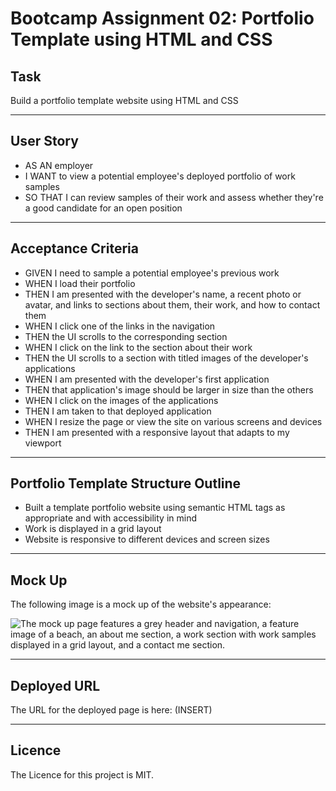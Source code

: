 # Bootcamp Assignment 02: Portfolio Template using HTML and CSS

## Task

Build a portfolio template website using HTML and CSS

---

## User Story

* AS AN employer
* I WANT to view a potential employee's deployed portfolio of work samples
* SO THAT I can review samples of their work and assess whether they're a good candidate for an open position


---

## Acceptance Criteria

* GIVEN I need to sample a potential employee's previous work
* WHEN I load their portfolio
* THEN I am presented with the developer's name, a recent photo or avatar, and links to sections about them, their work, and how to contact them
* WHEN I click one of the links in the navigation
* THEN the UI scrolls to the corresponding section
* WHEN I click on the link to the section about their work
* THEN the UI scrolls to a section with titled images of the developer's applications
* WHEN I am presented with the developer's first application
* THEN that application's image should be larger in size than the others
* WHEN I click on the images of the applications
* THEN I am taken to that deployed application
* WHEN I resize the page or view the site on various screens and devices
* THEN I am presented with a responsive layout that adapts to my viewport


---

## Portfolio Template Structure Outline

* Built a template portfolio website using semantic HTML tags as appropriate and with accessibility in mind
* Work is displayed in a grid layout
* Website is responsive to different devices and screen sizes

---

## Mock Up

The following image is a mock up of the website's appearance:

![The mock up page features a grey header and navigation, a feature image of a beach, an about me section, a work section with work samples displayed in a grid layout, and a contact me section.](/Develop/assets/images/mock-up.png)

---

## Deployed URL

The URL for the deployed page is here: (INSERT)

---

## Licence

The Licence for this project is MIT.